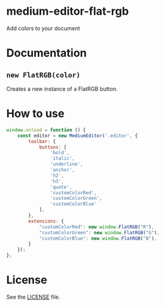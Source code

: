 # medium-editor-flat-rgb
Add colors to your document

# Documentation

## `new FlatRGB(color)`
Creates a new instance of a FlatRGB button.

# How to use

```js
window.onload = function () {
    const editor = new MediumEditor('.editor', {
        toolbar: {
            buttons: [
                'bold',
                'italic',
                'underline',
                'anchor', 
                'h2', 
                'h3', 
                'quote',
                'customColorRed',
                'customColorGreen',
                'customColorBlue'
            ],
        },
        extensions: {
            "customColorRed": new window.FlatRGB("R"),
            "customColorGreen": new window.FlatRGB("G"),
            "customColorBlue": new window.FlatRGB("B"),
        }
    });
};
```

# License
See the [LICENSE](./LICENSE) file.
